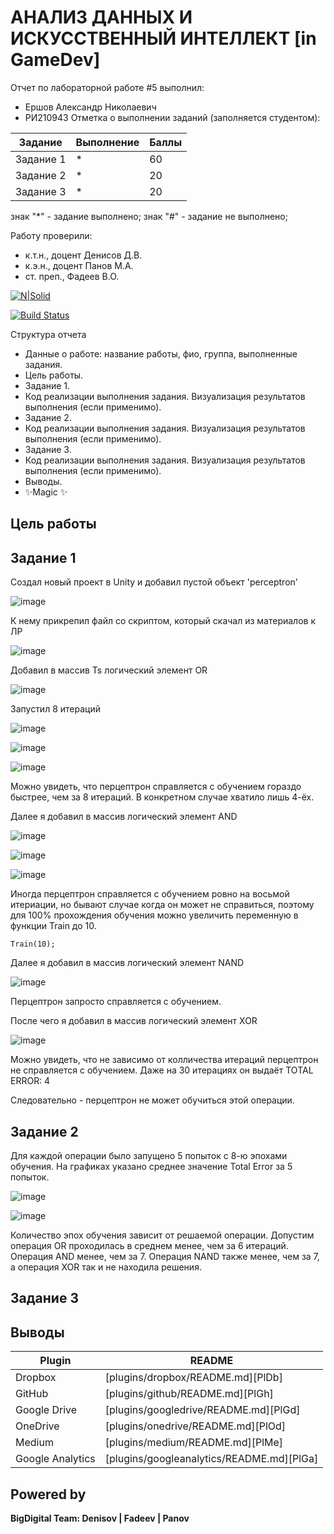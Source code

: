 # АНАЛИЗ ДАННЫХ И ИСКУССТВЕННЫЙ ИНТЕЛЛЕКТ [in GameDev]
Отчет по лабораторной работе #5 выполнил:
- Ершов Александр Николаевич
- РИ210943
Отметка о выполнении заданий (заполняется студентом):

| Задание | Выполнение | Баллы |
| ------ | ------ | ------ |
| Задание 1 | * | 60 |
| Задание 2 | * | 20 |
| Задание 3 | * | 20 |

знак "*" - задание выполнено; знак "#" - задание не выполнено;

Работу проверили:
- к.т.н., доцент Денисов Д.В.
- к.э.н., доцент Панов М.А.
- ст. преп., Фадеев В.О.

[![N|Solid](https://cldup.com/dTxpPi9lDf.thumb.png)](https://nodesource.com/products/nsolid)

[![Build Status](https://travis-ci.org/joemccann/dillinger.svg?branch=master)](https://travis-ci.org/joemccann/dillinger)

Структура отчета

- Данные о работе: название работы, фио, группа, выполненные задания.
- Цель работы.
- Задание 1.
- Код реализации выполнения задания. Визуализация результатов выполнения (если применимо).
- Задание 2.
- Код реализации выполнения задания. Визуализация результатов выполнения (если применимо).
- Задание 3.
- Код реализации выполнения задания. Визуализация результатов выполнения (если применимо).
- Выводы.
- ✨Magic ✨

## Цель работы

## Задание 1

Создал новый проект в Unity и добавил пустой объект 'perceptron'

![image](https://user-images.githubusercontent.com/105643001/204279686-caebbaf8-b693-452c-b194-d3c05ac6eedf.png)

К нему прикрепил файл со скриптом, который скачал из материалов к ЛР

![image](https://user-images.githubusercontent.com/105643001/204280354-b01c1c82-10c5-476a-b85c-12a06d92fe6e.png)

Добавил в массив Ts логический элемент OR

![image](https://user-images.githubusercontent.com/105643001/204282018-15237f0d-4c82-4568-89cf-924b7f65094f.png)

Запустил 8 итераций

![image](https://user-images.githubusercontent.com/105643001/204282940-dcc5df3a-3ab1-440b-87e7-af316a011a02.png)

![image](https://user-images.githubusercontent.com/105643001/204283025-e5b31de3-91a1-4784-8b52-9b78963431a0.png)

![image](https://user-images.githubusercontent.com/105643001/204283064-5d9056cb-7425-46aa-88da-f490b5485d4a.png)

Можно увидеть, что перцептрон справляется с обучением гораздо быстрее, чем за 8 итераций. В конкретном случае хватило лишь 4-ёх.

Далее я добавил в массив логический элемент AND

![image](https://user-images.githubusercontent.com/105643001/204286533-5b659dc8-80b5-482d-9b37-9a2136ef2790.png)

![image](https://user-images.githubusercontent.com/105643001/204286580-78125417-5358-462a-936f-7758944797b9.png)

![image](https://user-images.githubusercontent.com/105643001/204286641-38f86b12-19d0-4687-886a-41ebf2e573c4.png)

Иногда перцептрон справляется с обучением ровно на восьмой итериации, но бывают случае когда он может не справиться, поэтому для 100% прохождения обучения можно увеличить переменную в функции Train до 10.
```
Train(10);
```

Далее я добавил в массив логический элемент NAND

![image](https://user-images.githubusercontent.com/105643001/204286923-3bab89dc-0ed2-438d-ba1e-4b6c9890a40c.png)

Перцептрон запросто справляется с обучением.

После чего я добавил в массив логический элемент XOR

![image](https://user-images.githubusercontent.com/105643001/204288418-6f6dcb90-9e3c-466f-ad02-12d2e281c771.png)

Можно увидеть, что не зависимо от колличества итераций перцептрон не справляется с обучением. Даже на 30 итерациях он выдаёт TOTAL ERROR: 4

Следовательно - перцептрон не может обучиться этой операции.

## Задание 2

Для каждой операции было запущено 5 попыток с 8-ю эпохами обучения. На графиках указано среднее значение Total Error за 5 попыток.

![image](https://user-images.githubusercontent.com/105643001/204300138-5c192f85-9644-4510-b109-1ba70fbf2228.png)

![image](https://user-images.githubusercontent.com/105643001/204300322-bdebbafc-18a0-489e-bb7f-9167bb68d746.png)

Количество эпох обучения зависит от решаемой операции. Допустим операция OR проходилась в среднем менее, чем за 6 итераций. Операция AND менее, чем за 7. Операция NAND также менее, чем за 7, а операция XOR так и не находила решения.

## Задание 3



## Выводы




| Plugin | README |
| ------ | ------ |
| Dropbox | [plugins/dropbox/README.md][PlDb] |
| GitHub | [plugins/github/README.md][PlGh] |
| Google Drive | [plugins/googledrive/README.md][PlGd] |
| OneDrive | [plugins/onedrive/README.md][PlOd] |
| Medium | [plugins/medium/README.md][PlMe] |
| Google Analytics | [plugins/googleanalytics/README.md][PlGa] |

## Powered by

**BigDigital Team: Denisov | Fadeev | Panov**
